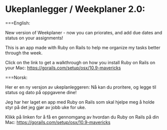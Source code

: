 Ukeplanlegger / Weekplaner 2.0:
============
===English:

New version of Weekplaner - now you can priorates, and add due dates
and status on your assignments!

This is an app made with Ruby on Rails to help me organize my tasks better through the week.

Click on the link to get a walkthrough on how you install Ruby on Rails on your Mac: https://gorails.com/setup/osx/10.9-mavericks

===Norsk:

Her er en ny versjon av ukeplanleggeren: Nå kan du proritere, og legge til status og dato på oppgavene dine!  

Jeg har her laget en app med Ruby on Rails som skal hjelpe meg å holde styr på det jeg gjør av jobb uke for uke.

Klikk på linken for å få en gennomgang av hvordan du Ruby on Rails på din Mac: https://gorails.com/setup/osx/10.9-mavericks

